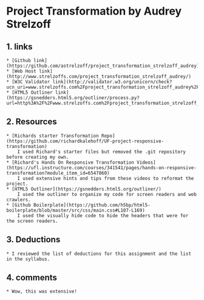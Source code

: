 # Project Transformation by Audrey Strelzoff

## 1. links
    * [Github link](https://github.com/astrelzoff/project_transformation_strelzoff_audrey)
    * [Web Host link](http://www.strelzoffs.com/project_transformation_strelzoff_audrey/)
    * [W3C Validator link](http://validator.w3.org/unicorn/check?ucn_uri=www.strelzoffs.com%2Fproject_transformation_strelzoff_audrey%2F&ucn_task=conformance#)
    * [HTML5 Outliner link](https://gsnedders.html5.org/outliner/process.py?url=http%3A%2F%2Fwww.strelzoffs.com%2Fproject_transformation_strelzoff_audrey%2F)

## 2. Resources
    * [Richards starter Transformation Repo](https://github.com/richardkalehoff/UF-project-responsive-transformation)
        I used Richard's starter files but removed the .git repository before creating my own.
    * [Richard's Hands On Responsive Transformation Videos](https://ufl.instructure.com/courses/341541/pages/hands-on-responsive-transformation?module_item_id=6547860)
        I used extensive hints and tips from these videos to reformat the project.
    * [HTML5 Outliner](https://gsnedders.html5.org/outliner/)
        I used the outliner to organize my code for screen readers and web crawlers.
    * [Github Boilerplate](https://github.com/h5bp/html5-boilerplate/blob/master/src/css/main.css#L107-L169)
        I used the visually hide code to hide the headers that were for the screen readers.

## 3. Deductions
    * I reviewed the list of deductions for this assignment and the list in the syllabus.

## 4. comments
    * Wow, this was extensive!
